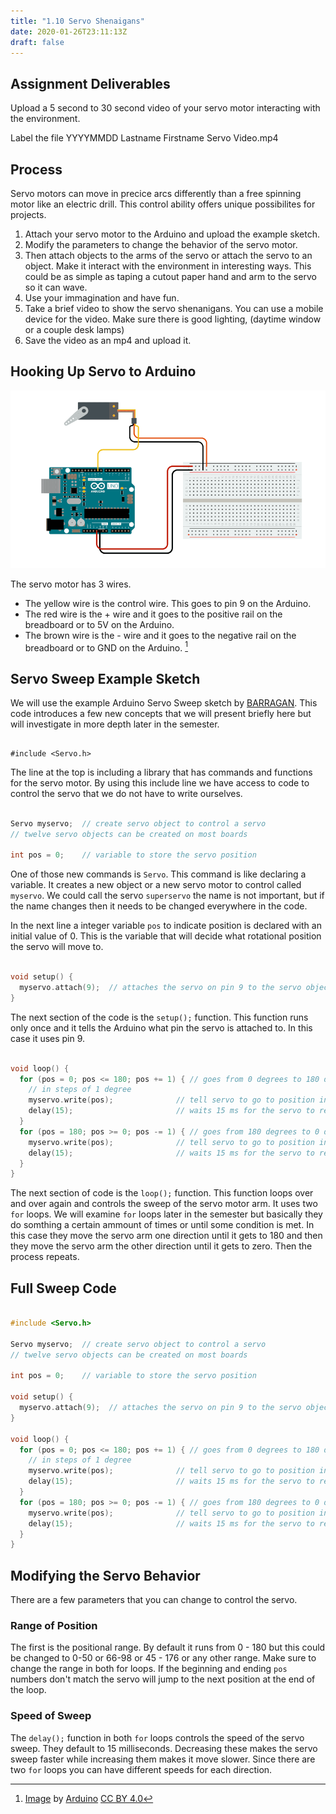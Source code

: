 ```yaml
---
title: "1.10 Servo Shenaigans"
date: 2020-01-26T23:11:13Z
draft: false
---
```


## Assignment Deliverables

Upload a 5 second to 30 second video of your servo motor interacting with the environment.

Label the file YYYYMMDD Lastname Firstname Servo Video.mp4

## Process

Servo motors can move in precice arcs differently than a free spinning motor like an electric drill. This control ability offers unique possibilites for projects.

1. Attach your servo motor to the Arduino and upload the example sketch.
2. Modify the parameters to change the behavior of the servo motor.
3. Then attach objects to the arms of the servo or attach the servo to an object. Make it interact with the environment in interesting ways. This could be as simple as taping a cutout paper hand and arm to the servo so it can wave.
4. Use your immagination and have fun.
5. Take a brief video to show the servo shenanigans. You can use a mobile device for the video. Make sure there is good lighting, (daytime window or a couple desk lamps)
6. Save the video as an mp4 and upload it.

## Hooking Up Servo to Arduino

[![Servo Motor Wiring](servo-sweep-circuit.png)](servo-sweep-circuit.png)

The servo motor has 3 wires.

- The yellow wire is the control wire. This goes to pin 9 on the Arduino.
- The red wire is the + wire and it goes to the positive rail on the breadboard or to 5V on the Arduino.
- The brown wire is the - wire and it goes to the negative rail on the breadboard or to GND on the Arduino. [^1]

## Servo Sweep Example Sketch

We will use the example Arduino Servo Sweep sketch by [BARRAGAN](http://barraganstudio.com). This code introduces a few new concepts that we will present briefly here but will investigate in more depth later in the semester.

```

#include <Servo.h>
```

The line at the top is including a library that has commands and functions for the servo motor. By using this include line we have access to code to control the servo that we do not have to write ourselves.

```C

Servo myservo;  // create servo object to control a servo
// twelve servo objects can be created on most boards

int pos = 0;    // variable to store the servo position
```

One of those new commands is `Servo`. This command is like declaring a variable. It creates a new object or a new servo motor to control called `myservo`. We could call the servo `superservo` the name is not important, but if the name changes then it needs to be changed everywhere in the code.

In the next line a integer variable `pos` to indicate position is declared with an initial value of 0. This is the variable that will decide what rotational position the servo will move to.

```C

void setup() {
  myservo.attach(9);  // attaches the servo on pin 9 to the servo object
}
```

The next section of the code is the `setup();` function. This function runs only once and it tells the Arduino what pin the servo is attached to. In this case it uses pin 9.

```C

void loop() {
  for (pos = 0; pos <= 180; pos += 1) { // goes from 0 degrees to 180 degrees
    // in steps of 1 degree
    myservo.write(pos);              // tell servo to go to position in variable 'pos'
    delay(15);                       // waits 15 ms for the servo to reach the position
  }
  for (pos = 180; pos >= 0; pos -= 1) { // goes from 180 degrees to 0 degrees
    myservo.write(pos);              // tell servo to go to position in variable 'pos'
    delay(15);                       // waits 15 ms for the servo to reach the position
  }
}
```

The next section of code is the `loop();` function. This function loops over and over again and controls the sweep of the servo motor arm. It uses two `for` loops. We will examine `for` loops later in the semester but basically they do somthing a certain ammount of times or until some condition is met. In this case they move the servo arm one direction until it gets to 180 and then they move the servo arm the other direction until it gets to zero. Then the process repeats.

## Full Sweep Code

```C

#include <Servo.h>

Servo myservo;  // create servo object to control a servo
// twelve servo objects can be created on most boards

int pos = 0;    // variable to store the servo position

void setup() {
  myservo.attach(9);  // attaches the servo on pin 9 to the servo object
}

void loop() {
  for (pos = 0; pos <= 180; pos += 1) { // goes from 0 degrees to 180 degrees
    // in steps of 1 degree
    myservo.write(pos);              // tell servo to go to position in variable 'pos'
    delay(15);                       // waits 15 ms for the servo to reach the position
  }
  for (pos = 180; pos >= 0; pos -= 1) { // goes from 180 degrees to 0 degrees
    myservo.write(pos);              // tell servo to go to position in variable 'pos'
    delay(15);                       // waits 15 ms for the servo to reach the position
  }
}
```

## Modifying the Servo Behavior

There are a few parameters that you can change to control the servo.

### Range of Position

The first is the positional range. By default it runs from 0 - 180 but this could be changed to 0-50 or 66-98 or 45 - 176 or any other range. Make sure to change the range in both for loops. If the beginning and ending `pos` numbers don't match the servo will jump to the next position at the end of the loop.

### Speed of Sweep

The `delay();` function in both `for` loops controls the speed of the servo sweep. They default to 15 milliseconds. Decreasing these makes the servo sweep faster while increasing them makes it move slower. Since there are two `for` loops you can have different speeds for each direction.

[^1]: [Image](https://docs.arduino.cc/learn/electronics/servo-motors) by [Arduino](https://www.arduino.cc/) [CC BY 4.0](https://creativecommons.org/licenses/by/4.0/)
